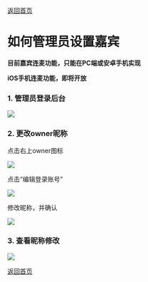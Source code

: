 [返回首页](../../README.md)

# 如何管理员设置嘉宾
**目前嘉宾连麦功能，只能在PC端或安卓手机实现**

**iOS手机连麦功能，即将开放**

### 1. 管理员登录后台

![](https://of6ygwuso.qnssl.com/docs/quickstart/owner-chart.png)

### 2. 更改owner昵称

点击右上owner图标

![](https://of6ygwuso.qnssl.com/docs/quickstart/click-owner-icon.jpeg)

点击“编辑登录账号”

![](https://of6ygwuso.qnssl.com/docs/quickstart/edit-owner-profile.jpeg)


修改昵称，并确认

![](https://of6ygwuso.qnssl.com/docs/quickstart/edit-nickname.jpeg)

### 3. 查看昵称修改

![](https://of6ygwuso.qnssl.com/docs/quickstart/change-nickname-success.jpeg)


[返回首页](../../README.md)
